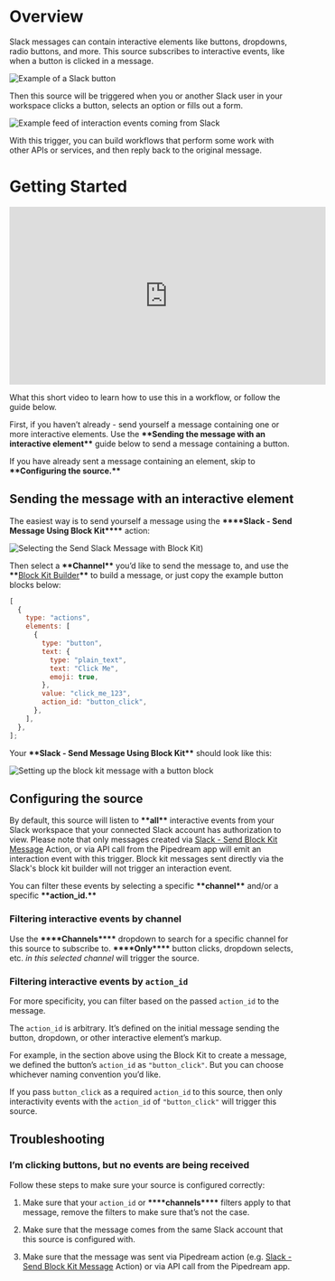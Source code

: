 # Overview

Slack messages can contain interactive elements like buttons, dropdowns, radio buttons, and more. This source subscribes to interactive events, like when a button is clicked in a message.

![Example of a Slack button](https://res.cloudinary.com/pipedreamin/image/upload/v1668443788/docs/components/CleanShot_2022-11-10_at_10.17.172x_dxdz1o.png)

Then this source will be triggered when you or another Slack user in your workspace clicks a button, selects an option or fills out a form.

![Example feed of interaction events coming from Slack](https://res.cloudinary.com/pipedreamin/image/upload/v1668443818/docs/components/CleanShot_2022-11-10_at_10.19.152x_eyiims.png)

With this trigger, you can build workflows that perform some work with other APIs or services, and then reply back to the original message.

# Getting Started

<iframe width="560" height="315" src="https://www.youtube.com/embed/RZ3XQENkjeg" title="YouTube video player" frameborder="0" allow="accelerometer; autoplay; clipboard-write; encrypted-media; gyroscope; picture-in-picture" allowfullscreen></iframe>

What this short video to learn how to use this in a workflow, or follow the guide below.

First, if you haven’t already - send yourself a message containing one or more interactive elements. Use the ********\*\*********Sending the message with an interactive element********\*\********* guide below to send a message containing a button.

If you have already sent a message containing an element, skip to **********************\*\***********************Configuring the source.**********************\*\***********************

## Sending the message with an interactive element

The easiest way is to send yourself a message using the ************\*\*\*\*************Slack - Send Message Using Block Kit************\*\*\*\************* action:

![Selecting the Send Slack Message with Block Kit](https://res.cloudinary.com/pipedreamin/image/upload/v1668443844/docs/components/CleanShot_2022-11-10_at_10.25.522x_vxiooo.png))

Then select a ******\*\*******Channel******\*\******* you’d like to send the message to, and use the ******\*\*******[Block Kit Builder](https://app.slack.com/block-kit-builder/)******\*\******* to build a message, or just copy the example button blocks below:

```jsx
[
  {
    type: "actions",
    elements: [
      {
        type: "button",
        text: {
          type: "plain_text",
          text: "Click Me",
          emoji: true,
        },
        value: "click_me_123",
        action_id: "button_click",
      },
    ],
  },
];
```

Your ********\*\*********Slack - Send Message Using Block Kit********\*\********* should look like this:

![Setting up the block kit message with a button block](https://res.cloudinary.com/pipedreamin/image/upload/v1668443887/docs/components/CleanShot_2022-11-10_at_10.29.552x_kvfznm.png)

## Configuring the source

By default, this source will listen to **\*\***all**\*\*** interactive events from your Slack workspace that your connected Slack account has authorization to view. Please note that only messages created via [Slack - Send Block Kit Message](https://pipedream.com/apps/slack/actions/send-block-kit-message) Action, or via API call from the Pipedream app will emit an interaction event with this trigger. Block kit messages sent directly via the Slack's block kit builder will not trigger an interaction event.

You can filter these events by selecting a specific ******\*\*******channel******\*\******* and/or a specific ****\*\*****action_id.****\*\*****

### Filtering interactive events by channel

Use the ******\*\*\*\*******Channels******\*\*\*\******* dropdown to search for a specific channel for this source to subscribe to. **\*\*\*\***Only**\*\*\*\*** button clicks, dropdown selects, etc. _in this selected channel_ will trigger the source.

### Filtering interactive events by `action_id`

For more specificity, you can filter based on the passed `action_id` to the message.

The `action_id` is arbitrary. It’s defined on the initial message sending the button, dropdown, or other interactive element’s markup.

For example, in the section above using the Block Kit to create a message, we defined the button’s `action_id` as `"button_click"`. But you can choose whichever naming convention you’d like.

If you pass `button_click` as a required `action_id` to this source, then only interactivity events with the `action_id` of `"button_click"` will trigger this source.

## Troubleshooting

### I’m clicking buttons, but no events are being received

Follow these steps to make sure your source is configured correctly:

1. Make sure that your `action_id` or ******\*\*\*\*******channels******\*\*\*\******* filters apply to that message, remove the filters to make sure that’s not the case.

1. Make sure that the message comes from the same Slack account that this source is configured with.

1. Make sure that the message was sent via Pipedream action (e.g. [Slack - Send Block Kit Message](https://pipedream.com/apps/slack/actions/send-block-kit-message) Action) or via API call from the Pipedream app.
